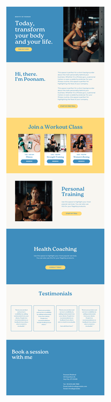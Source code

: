 ![template](https://raw.githubusercontent.com/ShriIraCatalog/resources-two/refs/heads/master/2025/04/20/20250420044846.png)
